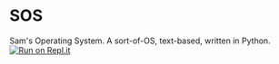 # SOS
Sam's Operating System. A sort-of-OS, text-based, written in Python.
[![Run on Repl.it](https://repl.it/badge/github/flouroantimonic-acid/SOS)](https://repl.it/github/flouroantimonic-acid/SOS)
